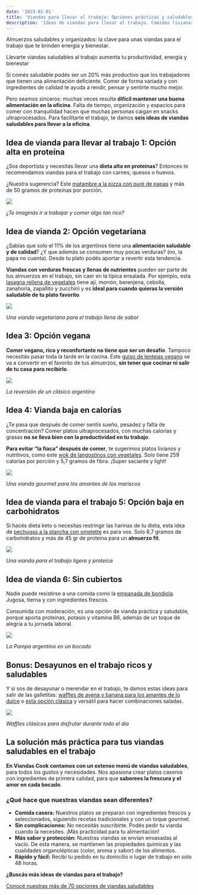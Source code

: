 ```yaml
---
date: '2023-01-01'
title: 'Viandas para llevar al trabajo: Opciones prácticas y saludables'
description: 'Ideas de viandas para llevar al trabajo. Comidas livianas, veganas, proteicas y más opciones para comer saludable en la oficina.'
---
```


<p>Almuerzos saludables y organizados: la clave para unas viandas para el trabajo que te brinden energía y bienestar.</p>

<p>Llevarte viandas saludables al trabajo aumenta tu 
productividad, energía y bienestar</p>

<p>Si comés saludable podés ser un 20% más productivo que los trabajadores que tienen una alimentación deficiente. Comer de forma variada y con ingredientes de calidad te ayuda a rendir, pensar y sentirte mucho mejor.</p>

<p>Pero seamos sinceros: muchas veces resulta <strong>difícil mantener una buena alimentación en la oficina</strong>. Falta de tiempo, organización y espacios para comer con tranquilidad hacen que muchas personas caigan en snacks ultraprocesados. Para facilitarte el trabajo, te damos <strong>seis ideas de viandas saludables para llevar a la oficina</strong>.</p>

<h2>Idea de vianda para llevar al trabajo 1: Opción alta en proteína</h2>

<p>¿Sos deportista y necesitás llevar una <strong>dieta alta en proteínas</strong>? Entonces te recomendamos viandas para el trabajo con carnes, quesos o huevos.</p>

<p>¿Nuestra sugerencia? Este <a href="/plato/matambre-a-la-pizza-con-pure-de-papa" title="Matambre a la pizza con puré de papas">matambre a la pizza con puré de papas</a> y más de 50 gramos de proteínas por porción.</p>

<div>
<a href="/plato/matambre-a-la-pizza-con-pure-de-papa" title="Matambre a la pizza con puré de papas">
  <img src="https://res.cloudinary.com/viandascook/image/upload/f_auto,q_auto/hg10jic70yqjllx9vl7k">
</a>

<em>¿Te imaginás ir a trabajar y comer algo tan rico?</em>

</div>

<h2>Idea de vianda 2: Opción vegetariana</h2>

<p>¿Sabías que solo el 11% de los argentinos tiene una <strong>alimentación saludable y de calidad</strong>? ¿Y que además se consumen muy pocas verduras? (no, la papa no cuenta). Desde tu plato podés aportar a revertir esta tendencia.</p>

<p><strong>Viandas con verduras frescas y llenas de nutrientes</strong> pueden ser parte de tus almuerzos en el trabajo, sin caer en la típica ensalada. Por ejemplo, esta <a href="/plato/lasagna-rellena-de-vegetales" title="Lasagna rellena de vegetales">lasagna rellena de vegetales</a> tiene ají, morrón, berenjena, cebolla, zanahoria, zapallito y zucchini y es <strong>ideal para cuando quieras la versión saludable de tu plato favorito</strong>.</p>

<div>
<a href="/plato/lasagna-rellena-de-vegetales" title="Lasagna rellena de vegetales">
  <img src="https://res.cloudinary.com/viandascook/image/upload/f_auto,q_auto/mbru4p30bqmdt8ymtv19">
</a>

<em>Una vianda vegetariana para el trabajo llena de sabor</em>

</div>

<h2>Idea 3: Opción vegana</h2>

<p><strong>Comer vegano, rico y reconfortante no tiene que ser un desafío</strong>. Tampoco necesitás pasar toda la tarde en la cocina. Este <a href="/plato/guiso-de-lentejas-vegano" title="Guiso de lentejas vegano">guiso de lentejas vegano</a> se va a convertir en el favorito de tus almuerzos, <strong>sin tener que cocinar ni salir de tu casa para recibirlo</strong>.</p>

<div>
<a href="/plato/guiso-de-lentejas-vegano" title="Guiso de lentejas vegano">
  <img src="https://res.cloudinary.com/viandascook/image/upload/f_auto,q_auto/tijtbtvmzdtiqfztper6">
</a>

<em>La reversión de un clásico argentino</em>

</div>

<h2>Idea 4: Vianda baja en calorías</h2>

<p>¿Te pasa que después de comer sentís sueño, pesadez y falta de concentración? Comer platos ultraprocesados, con muchas calorías y grasas <strong>no se lleva bien con la productividad en tu trabajo</strong>.</p>

<p><strong>Para evitar “la fiaca” después de comer</strong>, te sugerimos platos livianos y nutritivos, como este <a href="/plato/wok-de-langostinos-con-vegetales" title="Wok de langostinos con vegetales">wok de langostinos con vegetales</a>. Solo tiene 259 calorías por porción y 5,7 gramos de fibra. ¡Super saciante y light!</p>

<div>
<a href="/plato/wok-de-langostinos-con-vegetales" title="Wok de langostinos con vegetales">
  <img src="https://res.cloudinary.com/viandascook/image/upload/f_auto,q_auto/rqi6v7ec2fjxosdkshsx">
</a>

<em>Una vianda gourmet para los amantes de los mariscos</em>

</div>

<h2>Idea de vianda para el trabajo 5: Opción baja en carbohidratos</h2>

<p>Si hacés dieta keto o necesitas restringir las harinas de tu dieta, esta idea de <a href="/plato/pechugas-a-la-plancha-con-omellete" title="Pechugas a la plancha con omelette">pechugas a la plancha con omelette</a> es para vos. Solo 8,7 gramos de carbohidratos y más de 45 gr de proteína para un <strong>almuerzo fit</strong>.</p>

<div>
<a href="/plato/pechugas-a-la-plancha-con-omellete" title="Pechugas a la plancha con omelette">
  <img src="https://res.cloudinary.com/viandascook/image/upload/f_auto,q_auto/wvqi8sujjjlxthxgmmqs">
</a>

<em>Una vianda para el trabajo ligera y proteica</em>

</div>

<h2>Idea de vianda 6: Sin cubiertos</h2>

<p>Nadie puede resistirse a una comida como la <a href="/plato/empanada-de-bondiola" title="Empanada de bondiola">empanada de bondiola</a>. Jugosa, tierna y con ingredientes frescos.</p>

<p>Consumida con moderación, es una opción de vianda práctica y saludable, porque aporta proteínas, potasio y vitamina B6, además de un toque de alegría a tu jornada laboral.</p>

<div>
<a href="/plato/empanada-de-bondiola" title="Empanada de bondiola">
<img src="https://res.cloudinary.com/viandascook/image/upload/f_auto,q_auto/ymbyccpdehchqk7dpvez">
</a>

<em>La Pampa argentina en un bocado</em>

</div>

<h2>Bonus: Desayunos en el trabajo ricos y saludables</h2>

<p>Y si sos de desayunar o merendar en el trabajo, te damos estas ideas para salir de las galletitas: <a href="/plato/waffles-de-avena-y-banana" title="Waffles de avena y banana">waffles de avena y banana para los amantes de lo dulce</a> o <a href="/plato/waffles-clasicos" title="Waffles clásicos">esta opción clásica</a> y versátil para hacer combinaciones saladas.</p>

<div>
<a href="/plato/waffles-de-avena-y-banana" title="Waffles de avena y banana">
  <img src="https://res.cloudinary.com/viandascook/image/upload/f_auto,q_auto/b7ycdte9p1im1txazv5a">
</a>

<em>Waffles clásicos para disfrutar durante todo el día</em>

</div>

<h2>La solución más práctica para tus viandas saludables en el trabajo</h2>

<p><strong>En Viandas Cook contamos con un extenso menú de viandas saludables</strong>, para todos los gustos y necesidades. Nos apasiona crear platos caseros con ingredientes de primera calidad, para que <strong>saborees la frescura y el amor en cada bocado</strong>.</p>

<h3>¿Qué hace que nuestras viandas sean diferentes?</h3>

<ul>
  <li><strong>Comida casera:</strong> Nuestros platos se preparan con ingredientes frescos y seleccionados, siguiendo recetas tradicionales y con un toque gourmet.</li>
  <li><strong>Sin complicaciones:</strong> No necesitás suscribirte. Podés pedir tu vianda cuando la necesites. ¡Más practicidad para tu alimentación!</li>
  <li><strong>Más sabor y protección:</strong> Nuestras viandas se envían envasadas al vacío. De esta manera, se mantienen las propiedades químicas y las cualidades organolépticas (color, aroma y sabor) de los alimentos.</li>
  <li><strong>Rápido y fácil:</strong> Recibí tu pedido en tu domicilio o lugar de trabajo en solo 48 horas.</li>
</ul>

<p><strong>¿Buscás más ideas de viandas para el trabajo?</strong></p>
<p><a href="/menu" title="Viandas Cook | Menú">Conocé nuestras más de 70 opciones de viandas saludables</a></p>
